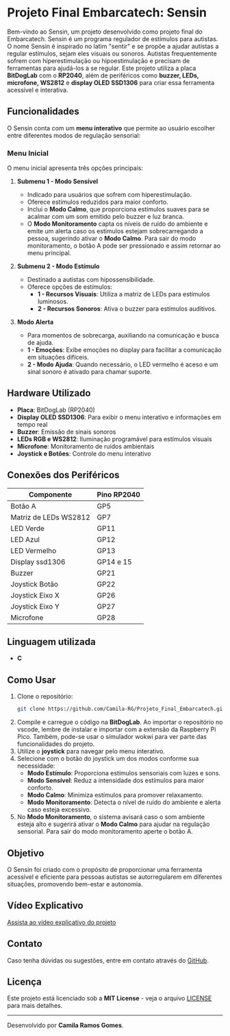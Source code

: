 # Projeto Final Embarcatech: Sensin

Bem-vindo ao Sensin, um projeto desenvolvido como projeto final do Embarcatech. Sensin é um programa regulador de estímulos para autistas. O nome Sensin é inspirado no latim "sentir" e se propõe a ajudar autistas a regular estímulos, sejam eles visuais ou sonoros. 
Autistas frequentemente sofrem com hiperestimulação ou hipoestimulação e precisam de ferramentas para ajudá-los a se regular. Este projeto utiliza a placa **BitDogLab** com o **RP2040**, além de periféricos como **buzzer, LEDs, microfone, WS2812** e **display OLED SSD1306** para criar essa ferramenta acessível e interativa.

## Funcionalidades
O Sensin conta com um **menu interativo** que permite ao usuário escolher entre diferentes modos de regulação sensorial:

### Menu Inicial
O menu inicial apresenta três opções principais:

1. **Submenu 1 - Modo Sensível**
   - Indicado para usuários que sofrem com hiperestimulação.
   - Oferece estímulos reduzidos para maior conforto.
   - Inclui o **Modo Calmo**, que proporciona estímulos suaves para se acalmar com um som emitido pelo buzzer e luz branca.
   - O **Modo Monitoramento** capta os níveis de ruído do ambiente e emite um alerta caso os estímulos estejam sobrecarregando a pessoa, sugerindo ativar o **Modo Calmo**. Para sair do modo monitoramento, o botão A pode ser pressionado e assim retornar ao menu principal.

2. **Submenu 2 - Modo Estímulo**
   - Destinado a autistas com hipossensibilidade.
   - Oferece opções de estímulos:
     - **1 - Recursos Visuais**: Utiliza a matriz de LEDs para estímulos luminosos.
     - **2 - Recursos Sonoros**: Ativa o buzzer para estímulos auditivos.

3. **Modo Alerta**
   - Para momentos de sobrecarga, auxiliando na comunicação e busca de ajuda.
   - **1 - Emoções**: Exibe emoções no display para facilitar a comunicação em situações difíceis.
   - **2 - Modo Ajuda**: Quando necessário, o LED vermelho é aceso e um sinal sonoro é ativado para chamar suporte.

## Hardware Utilizado
- **Placa**: BitDogLab (RP2040)
- **Display OLED SSD1306**: Para exibir o menu interativo e informações em tempo real
- **Buzzer**: Emissão de sinais sonoros
- **LEDs RGB e WS2812**: Iluminação programável para estímulos visuais
- **Microfone**: Monitoramento de ruídos ambientais
- **Joystick e Botões**: Controle do menu interativo

## Conexões dos Periféricos
| Componente | Pino RP2040 |
|------------|------------|
| Botão A | GP5 |
| Matriz de LEDs WS2812 | GP7 |
| LED Verde | GP11 |
| LED Azul | GP12 |
| LED Vermelho | GP13 |
| Display ssd1306 | GP14 e 15 |
| Buzzer | GP21 |
| Joystick Botão | GP22 |
| Joystick Eixo X | GP26 |
| Joystick Eixo Y | GP27 |
| Microfone | GP28 |
## Linguagem utilizada
- **C**

## Como Usar
1. Clone o repositório:
   ```sh
   git clone https://github.com/Camila-RG/Projeto_Final_Embarcatech.git
   ```
2. Compile e carregue o código na **BitDogLab**. Ao importar o repositório no vscode, lembre de instalar e importar com a extensão da Raspberry Pi Pico. Também, pode-se usar o simulador wokwi para ver parte das funcionalidades do projeto. 
3. Utilize o **joystick** para navegar pelo menu interativo.
4. Selecione com o botão do joystick um dos modos conforme sua necessidade:
   - **Modo Estímulo**: Proporciona estímulos sensoriais com luzes e sons.
   - **Modo Sensível**: Reduz a intensidade dos estímulos para maior conforto.
   - **Modo Calmo**: Minimiza estímulos para promover relaxamento.
   - **Modo Monitoramento**: Detecta o nível de ruído do ambiente e alerta caso esteja excessivo.
5. No **Modo Monitoramento**, o sistema avisará caso o som ambiente esteja alto e sugerirá ativar o **Modo Calmo** para ajudar na regulação sensorial. Para sair do modo monitoramento aperte o botão A.

## Objetivo
O Sensin foi criado com o propósito de proporcionar uma ferramenta acessível e eficiente para pessoas autistas se autorregularem em diferentes situações, promovendo bem-estar e autonomia.

## Vídeo Explicativo
[Assista ao vídeo explicativo do projeto]()

## Contato
Caso tenha dúvidas ou sugestões, entre em contato através do [GitHub](https://github.com/Camila-RG/Projeto_Final_Embarcatech).

## Licença
Este projeto está licenciado sob a **MIT License** - veja o arquivo [LICENSE](https://github.com/Camila-RG/Projeto_Final_Embarcatech/blob/main/LICENSE) para mais detalhes.

---
Desenvolvido por **Camila Ramos Gomes**.
